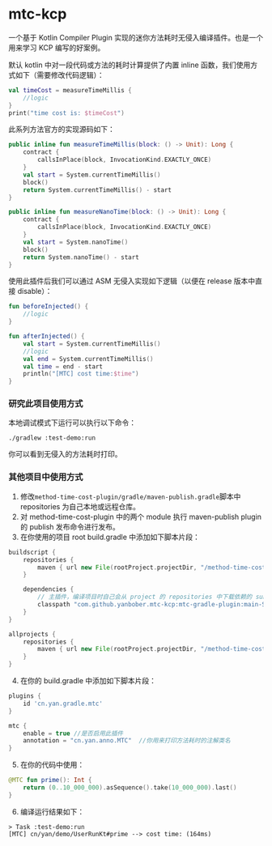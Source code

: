 # mtc-kcp
一个基于 Kotlin Compiler Plugin 实现的迷你方法耗时无侵入编译插件。也是一个用来学习 KCP 编写的好案例。

默认 kotlin 中对一段代码或方法的耗时计算提供了内置 inline 函数，我们使用方式如下（需要修改代码逻辑）：
```kotlin
val timeCost = measureTimeMillis {
    //logic
}
print("time cost is: $timeCost")
```
此系列方法官方的实现源码如下：
```kotlin
public inline fun measureTimeMillis(block: () -> Unit): Long {
    contract {
        callsInPlace(block, InvocationKind.EXACTLY_ONCE)
    }
    val start = System.currentTimeMillis()
    block()
    return System.currentTimeMillis() - start
}

public inline fun measureNanoTime(block: () -> Unit): Long {
    contract {
        callsInPlace(block, InvocationKind.EXACTLY_ONCE)
    }
    val start = System.nanoTime()
    block()
    return System.nanoTime() - start
}
```

使用此插件后我们可以通过 ASM 无侵入实现如下逻辑（以便在 release 版本中直接 disable）：
```kotlin
fun beforeInjected() {
    //logic
}

fun afterInjected() {
    val start = System.currentTimeMillis()
    //logic
    val end = System.currentTimeMillis()
    val time = end - start
    println("[MTC] cost time:$time")
}
```

### 研究此项目使用方式

本地调试模式下运行可以执行以下命令：
```shell
./gradlew :test-demo:run
```
你可以看到无侵入的方法耗时打印。

### 其他项目中使用方式

1. 修改`method-time-cost-plugin/gradle/maven-publish.gradle`脚本中 repositories 为自己本地或远程仓库。
2. 对 method-time-cost-plugin 中的两个 module 执行 maven-publish plugin 的 publish 发布命令进行发布。
3. 在你使用的项目 root build.gradle 中添加如下脚本片段：
```groovy
buildscript {
    repositories {
        maven { url new File(rootProject.projectDir, "/method-time-cost-plugin/repo/").toURI() } //替换为自己maven
    }

    dependencies {
        // 主插件，编译项目时自己会从 project 的 repositories 中下载依赖的 subplugin
        classpath "com.github.yanbober.mtc-kcp:mtc-gradle-plugin:main-SNAPSHOT" 
    }
}

allprojects {
    repositories {
        maven { url new File(rootProject.projectDir, "/method-time-cost-plugin/repo/").toURI() } //替换为自己maven
    }
}
```
4. 在你的 build.gradle 中添加如下脚本片段：
```groovy
plugins {
    id 'cn.yan.gradle.mtc'
}

mtc {
    enable = true //是否启用此插件
    annotation = "cn.yan.anno.MTC"  //你用来打印方法耗时的注解类名
}
```
5. 在你的代码中使用：
```kotlin
@MTC fun prime(): Int {
    return (0..10_000_000).asSequence().take(10_000_000).last()
}
```
6. 编译运行结果如下：
```text
> Task :test-demo:run
[MTC] cn/yan/demo/UserRunKt#prime --> cost time: (164ms)
```
